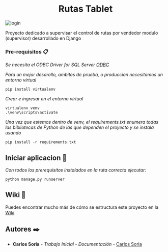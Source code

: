 ﻿<h1 align="center"> Rutas Tablet </h1>

![login](https://github.com/caeduardo99/rutas-web/assets/78270693/6129ff0c-c8ed-44fe-b850-799da2cf6fef)

Proyecto dedicado a supervisar el control de rutas por vendedor modulo (supervisor) desarrollado en Django


### Pre-requisitos 📋

_Se necesita el ODBC Driver for SQL Server [ODBC](https://learn.microsoft.com/en-us/sql/connect/odbc/download-odbc-driver-for-sql-server?view=sql-server-2017)_

_Para un mejor desarollo, ambitos de prueba, o produccion necesitamos un entorno virtual_

```
pip install virtualenv
```


_Crear e ingresar en el entorno virtual_

```
virtualenv venv
.\venv\scripts\activate
```

_Una vez que estemos dentro de venv, el requirements.txt enumera todas las bibliotecas de Python de las que dependen el proyecto y se instala usando_

```
pip install -r requirements.txt
```

## Iniciar aplicacion 🔧

_Con todos los prerequisitos instalados en la ruta correcta ejecutar:_

```
python manage.py runserver
```

## Wiki 📖

Puedes encontrar mucho más de cómo se estructura este proyecto en la [Wiki](https://github.com/caeduardo99/rutas-web/wiki)



## Autores ✒️


* **Carlos Soria** - *Trabajo Inicial - Documentación* - [Carlos Soria](https://github.com/caeduardo99)

